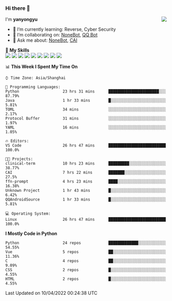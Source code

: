 ### Hi there 👋

<a href="#">
  <img align="right" src="https://github-readme-stats.vercel.app/api?username=yanyongyu&count_private=true&show_icons=true&bg_color=15,f2f7fd,E0EAFC" />
</a>

I'm **yanyongyu**

- 🌱 I’m currently learning: Reverse, Cyber Security
- 👯 I’m collaborating on: [NoneBot](https://github.com/nonebot), [QQ Bot](https://github.com/Mrs4s/go-cqhttp)
- 💬 Ask me about: [NoneBot](https://github.com/nonebot), [CAI](https://github.com/cscs181/CAI)

🌟 **My Skills**  
![](https://img.shields.io/badge/-Python-3e74a2?style=flat-square&logo=Python&logoColor=fff)
![](https://img.shields.io/badge/-Node.js-339933?style=flat-square&logo=Node.js&logoColor=fff)
![](https://img.shields.io/badge/-Vue-4fc08d?style=flat-square&logo=Vue.js&logoColor=fff)
![](https://img.shields.io/badge/-React-2d98ce?style=flat-square&logo=React&logoColor=fff)
![](https://img.shields.io/badge/-Docker-2496ED?style=flat-square&logo=Docker&logoColor=fff)
![](https://img.shields.io/badge/-Linux-000000?style=flat-square&logo=Linux&logoColor=fff)
![](https://img.shields.io/badge/-MySQL-4479A1?style=flat-square&logo=MySQL&logoColor=fff)
![](https://img.shields.io/badge/-Redis-DC382D?style=flat-square&logo=Redis&logoColor=fff)
![](https://img.shields.io/badge/-MongoDB-47A248?style=flat-square&logo=MongoDB&logoColor=fff)

<!--START_SECTION:waka-->
📊 **This Week I Spent My Time On** 

```text
⌚︎ Time Zone: Asia/Shanghai

💬 Programming Languages: 
Python                   23 hrs 31 mins      ██████████████████████░░░   87.79% 
Java                     1 hr 33 mins        █░░░░░░░░░░░░░░░░░░░░░░░░   5.81% 
TOML                     34 mins             ░░░░░░░░░░░░░░░░░░░░░░░░░   2.17% 
Protocol Buffer          31 mins             ░░░░░░░░░░░░░░░░░░░░░░░░░   1.97% 
YAML                     16 mins             ░░░░░░░░░░░░░░░░░░░░░░░░░   1.05%

🔥 Editors: 
VS Code                  26 hrs 47 mins      █████████████████████████   100.0%

🐱‍💻 Projects: 
clinical-term            10 hrs 23 mins      █████████░░░░░░░░░░░░░░░░   38.77% 
CAI                      7 hrs 22 mins       ███████░░░░░░░░░░░░░░░░░░   27.5% 
ffn-prompt               4 hrs 23 mins       ████░░░░░░░░░░░░░░░░░░░░░   16.38% 
Unknown Project          1 hr 43 mins        █░░░░░░░░░░░░░░░░░░░░░░░░   6.42% 
QQAndroidSource          1 hr 33 mins        █░░░░░░░░░░░░░░░░░░░░░░░░   5.81%

💻 Operating System: 
Linux                    26 hrs 47 mins      █████████████████████████   100.0%

```

**I Mostly Code in Python** 

```text
Python                   24 repos            █████████████░░░░░░░░░░░░   54.55% 
Vue                      5 repos             ██░░░░░░░░░░░░░░░░░░░░░░░   11.36% 
C                        4 repos             ██░░░░░░░░░░░░░░░░░░░░░░░   9.09% 
CSS                      2 repos             █░░░░░░░░░░░░░░░░░░░░░░░░   4.55% 
HTML                     2 repos             █░░░░░░░░░░░░░░░░░░░░░░░░   4.55%

```



 Last Updated on 10/04/2022 00:24:38 UTC
<!--END_SECTION:waka-->
